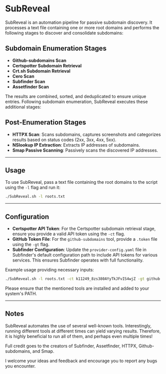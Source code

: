 # SubReveal

SubReveal is an automation pipeline for passive subdomain discovery. It processes a text file containing one or more root domains and performs the following stages to discover and consolidate subdomains:

## Subdomain Enumeration Stages

- **Github-subdomains Scan**
- **Certspotter Subdomain Retrieval**
- **Crt.sh Subdomain Retrieval**
- **Cero Scan**
- **Subfinder Scan**
- **Assetfinder Scan**

The results are combined, sorted, and deduplicated to ensure unique entries. Following subdomain enumeration, SubReveal executes these additional stages:

## Post-Enumeration Stages

- **HTTPX Scan**: Scans subdomains, captures screenshots and categorizes results based on status codes (2xx, 3xx, 4xx, 5xx).
- **NSlookup IP Extraction**: Extracts IP addresses of subdomains.
- **Smap Passive Scanning**: Passively scans the discovered IP addresses.

---

## Usage

To use SubReveal, pass a text file containing the root domains to the script using the `-l` flag and run it:
```bash
./SubReveal.sh -l roots.txt
```
---

## Configuration

- **Certspotter API Token**: For the Certspotter subdomain retrieval stage, ensure you provide a valid API token using the `-ct` flag.
- **GitHub Token File**: For the `github-subdomains` tool, provide a `.token` file using the `-gt` flag.
- **Subfinder Configuration**: Update the `provider-config.yaml` file in Subfinder's default configuration path to include API tokens for various services. This ensures Subfinder operates with full functionality.

Example usage providing necessary inputs:
```bash
./SubReveal.sh -l roots.txt -ct k11249_8zs380AYyTkJFvIS4wjZ -gt github.token
```
Please ensure that the mentioned tools are installed and added to your system's PATH.

---

## Notes

SubReveal automates the use of several well-known tools. Interestingly, running different tools at different times can yield varying results. Therefore, it is highly beneficial to run all of them, and perhaps even multiple times! 

Full credit goes to the creators of Subfinder, Assetfinder, HTTPX, Github-subdomains, and Smap.

I welcome your ideas and feedback and encourage you to report any bugs you encounter.
